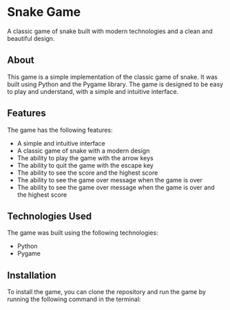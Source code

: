 # Snake Game

A classic game of snake built with modern technologies and a clean and beautiful design.

## About

This game is a simple implementation of the classic game of snake. It was built using Python and the Pygame library. The game is designed to be easy to play and understand, with a simple and intuitive interface.

## Features

The game has the following features:

- A simple and intuitive interface
- A classic game of snake with a modern design
- The ability to play the game with the arrow keys
- The ability to quit the game with the escape key
- The ability to see the score and the highest score
- The ability to see the game over message when the game is over
- The ability to see the game over message when the game is over and the highest score

## Technologies Used

The game was built using the following technologies:

- Python
- Pygame

## Installation

To install the game, you can clone the repository and run the game by running the following command in the terminal:
